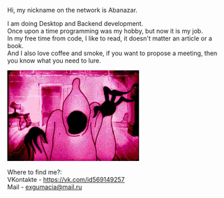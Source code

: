 Hi, my nickname on the network is Abanazar.  
  
I am doing Desktop and Backend development.  
Once upon a time programming was my hobby, but now it is my job.  
In my free time from code, I like to read, it doesn't matter an article or a book.  
And I also love coffee and smoke, if you want to propose a meeting, then you know what you need to lure.

![](https://github.com/Apanazar/stuprum/blob/master/abanazar.gif)

Where to find me?:  
VKontakte - https://vk.com/id569149257  
Mail - exgumacia@mail.ru
